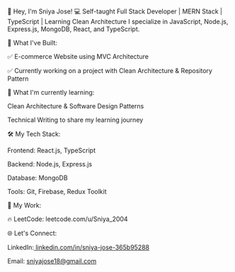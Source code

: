 👋 Hey, I'm Sniya Jose!
💻 Self-taught Full Stack Developer | MERN Stack | TypeScript | Learning Clean Architecture
I specialize in JavaScript, Node.js, Express.js, MongoDB, React, and TypeScript.

🚀 What I've Built:

✅ E-commerce Website using MVC Architecture

✅ Currently working on a project with Clean Architecture & Repository Pattern

🌱 What I'm currently learning:

Clean Architecture & Software Design Patterns

Technical Writing to share my learning journey

🛠️ My Tech Stack:

Frontend: React.js, TypeScript

Backend: Node.js, Express.js

Database: MongoDB

Tools: Git, Firebase, Redux Toolkit

📂 My Work:

🔥 LeetCode: leetcode.com/u/Sniya_2004

🌐 Let's Connect:

LinkedIn:[ linkedin.com/in/sniya-jose-365b95288](https://linkedin.com/in/sniya-jose-365b95288)

Email: sniyajose18@gmail.com


